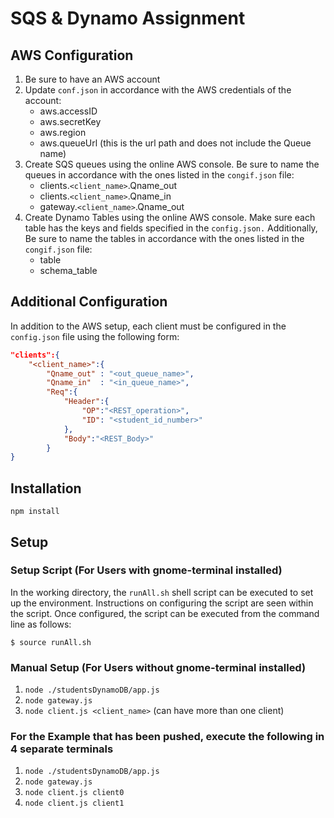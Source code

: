 # SQS & Dynamo Assignment


## AWS Configuration
1. Be sure to have an AWS account
2. Update `conf.json` in accordance with the AWS credentials of the account:
    * aws.accessID
    * aws.secretKey
    * aws.region
    * aws.queueUrl (this is the url path and does not include the Queue name)
3. Create SQS queues using the online AWS console.  Be sure to name the queues in accordance with the ones listed in the `congif.json` file:
    * clients.`<client_name>`.Qname_out
    * clients.`<client_name>`.Qname_in
    * gateway.`<client_name>`.Qname_out
4. Create Dynamo Tables using the online AWS console.  Make sure each table has the keys and fields specified in the `config.json.` Additionally, Be sure to name the tables in accordance with the ones listed in the `congif.json` file:
    * table
    * schema_table

## Additional Configuration
In addition to the AWS setup, each client must be configured in the `config.json` file using the following form:
```JSON
"clients":{
	"<client_name>":{
		"Qname_out"	: "<out_queue_name>",
		"Qname_in"	: "<in_queue_name>",
		"Req":{
			"Header":{
				"OP":"<REST_operation>",
				"ID": "<student_id_number>"			
			},
			"Body":"<REST_Body>"	
		}
}
```


## Installation

`npm install`

## Setup 

### Setup Script (For Users with gnome-terminal installed)
In the working directory, the `runAll.sh` shell script can be executed to set up the environment.  Instructions on configuring the script are seen within the script.  Once configured, the script can be executed from the command line as follows:

`$ source runAll.sh`

### Manual Setup (For Users without gnome-terminal installed)
1. `node ./studentsDynamoDB/app.js`
2. `node gateway.js`
3. `node client.js <client_name>` (can have more than one client)

### For the Example that has been pushed, execute the following in 4 separate terminals
1. `node ./studentsDynamoDB/app.js`
2. `node gateway.js`
3. `node client.js client0`
4. `node client.js client1`


